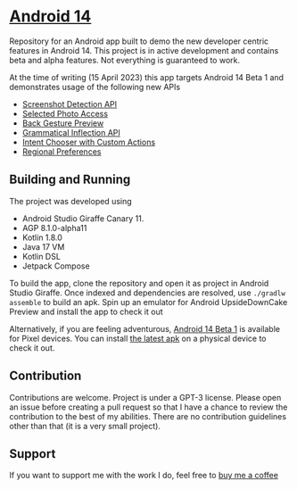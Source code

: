 # [Android 14](https://developer.android.com/about/versions/14)

Repository for an Android app built to demo the new developer centric features in Android 14. This project is in active development and contains beta and alpha features. 
Not everything is guaranteed to work. 

At the time of writing (15 April 2023) this app targets Android 14 Beta 1 and demonstrates usage of the following new APIs
- [Screenshot Detection API](https://developer.android.com/about/versions/14/features/screenshot-detection)
- [Selected Photo Access](https://developer.android.com/about/versions/14/changes/partial-photo-video-access)
- [Back Gesture Preview](https://developer.android.com/guide/navigation/predictive-back-gesture)
- [Grammatical Inflection API](https://developer.android.com/about/versions/14/features/grammatical-inflection)
- [Intent Chooser with Custom Actions](https://developer.android.com/about/versions/14/features#sharesheet-improvements)
- [Regional Preferences](https://developer.android.com/about/versions/14/features#regional-preferences)

## Building and Running

The project was developed using
- Android Studio Giraffe Canary 11. 
- AGP 8.1.0-alpha11
- Kotlin 1.8.0
- Java 17 VM
- Kotlin DSL
- Jetpack Compose
  
To build the app, clone the repository and open it as project in Android Studio Giraffe. Once indexed and dependencies are resolved, use `./gradlw assemble` to build an apk.
Spin up an emulator for Android UpsideDownCake Preview and install the app to check it out

Alternatively, if you are feeling adventurous, [Android 14 Beta 1](https://developer.android.com/about/versions/14/get) is available for Pixel devices. You can install [the latest apk](https://github.com/kartikarora/android-14/releases/latest) on a physical device to check it out.

## Contribution

Contributions are welcome. Project is under a GPT-3 license. Please open an issue before creating a pull request so that I have a chance to review the contribution to the best of my abilities.
There are no contribution guidelines other than that (it is a very small project).

## Support

If you want to support me with the work I do, feel free to [buy me a coffee](https://www.buymeacoffee.com/kartikarora)
